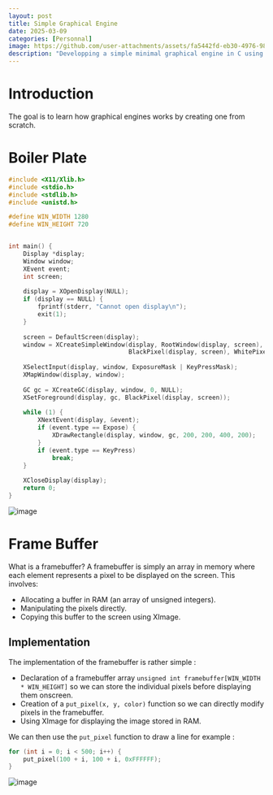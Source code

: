 ```yaml
---
layout: post
title: Simple Graphical Engine
date: 2025-03-09
categories: [Personnal]
image: https://github.com/user-attachments/assets/fa5442fd-eb30-4976-98d5-264942c3b7c3
description: "Developping a simple minimal graphical engine in C using Xlib."
---
```


# Introduction

The goal is to learn how graphical engines works by creating one from scratch.

# Boiler Plate

```c
#include <X11/Xlib.h>
#include <stdio.h>
#include <stdlib.h>
#include <unistd.h>

#define WIN_WIDTH 1280
#define WIN_HEIGHT 720


int main() {
    Display *display;
    Window window;
    XEvent event;
    int screen;
    
    display = XOpenDisplay(NULL);
    if (display == NULL) {
        fprintf(stderr, "Cannot open display\n");
        exit(1);
    }
    
    screen = DefaultScreen(display);
    window = XCreateSimpleWindow(display, RootWindow(display, screen), 10, 10, WIN_WIDTH, WIN_HEIGHT, 1,
                                 BlackPixel(display, screen), WhitePixel(display, screen));
    
    XSelectInput(display, window, ExposureMask | KeyPressMask);
    XMapWindow(display, window);
    
    GC gc = XCreateGC(display, window, 0, NULL);
    XSetForeground(display, gc, BlackPixel(display, screen));
    
    while (1) {
        XNextEvent(display, &event);
        if (event.type == Expose) {
            XDrawRectangle(display, window, gc, 200, 200, 400, 200);
        }
        if (event.type == KeyPress)
            break;
    }
    
    XCloseDisplay(display);
    return 0;
}
```

![image](https://github.com/user-attachments/assets/aa751b9c-83be-4e9f-b51b-dfd0defba962)


# Frame Buffer

What is a framebuffer? A framebuffer is simply an array in memory where each element represents a pixel to be displayed on the screen. This involves:
- Allocating a buffer in RAM (an array of unsigned integers).
- Manipulating the pixels directly.
- Copying this buffer to the screen using XImage.

## Implementation

The implementation of the framebuffer is rather simple :
- Declaration of a framebuffer array `unsigned int framebuffer[WIN_WIDTH * WIN_HEIGHT]` so we can store the individual pixels before displaying them onscreen.
- Creation of a `put_pixel(x, y, color)` function so we can directly modify pixels in the framebuffer.
- Using XImage for displaying the image stored in RAM.

We can then use the `put_pixel` function to draw a line for example :

```c
for (int i = 0; i < 500; i++) {
    put_pixel(100 + i, 100 + i, 0xFFFFFF);
}
```

![image](https://github.com/user-attachments/assets/4afc9794-d975-45a4-81b5-cc1883c4500e)



